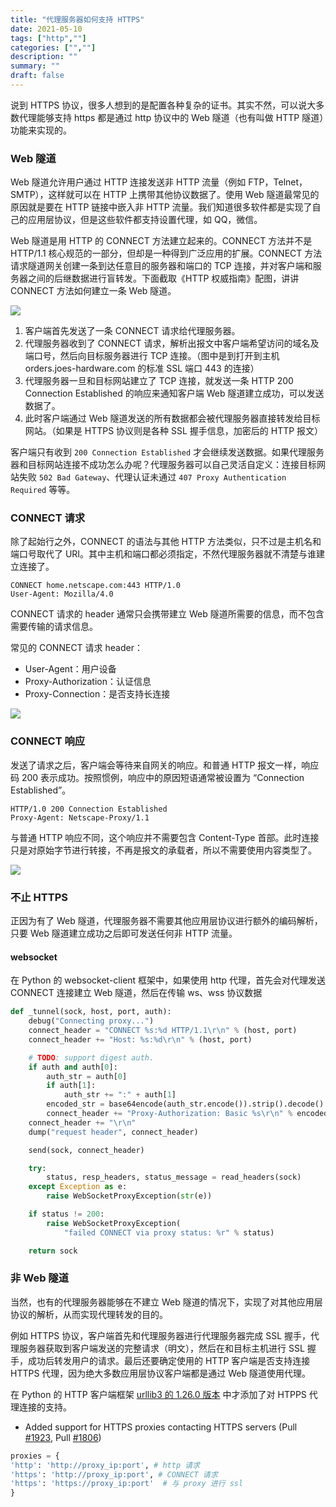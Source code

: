 ```yaml
---
title: "代理服务器如何支持 HTTPS"
date: 2021-05-10
tags: ["http",""]
categories: ["",""]
description: ""
summary: ""
draft: false
---
```


说到 HTTPS 协议，很多人想到的是配置各种复杂的证书。其实不然，可以说大多数代理能够支持 https 都是通过 http 协议中的 Web 隧道（也有叫做 HTTP 隧道）功能来实现的。

### Web 隧道

Web 隧道允许用户通过 HTTP 连接发送非 HTTP 流量（例如 FTP，Telnet，SMTP），这样就可以在 HTTP 上携带其他协议数据了。使用 Web 隧道最常见的原因就是要在 HTTP 链接中嵌入非 HTTP 流量。我们知道很多软件都是实现了自己的应用层协议，但是这些软件都支持设置代理，如 QQ，微信。

Web 隧道是用 HTTP 的 CONNECT 方法建立起来的。CONNECT 方法并不是 HTTP/1.1 核心规范的一部分，但却是一种得到广泛应用的扩展。CONNECT 方法请求隧道网关创建一条到达任意目的服务器和端口的 TCP 连接，并对客户端和服务器之间的后继数据进行盲转发。下面截取《HTTP 权威指南》配图，讲讲 CONNECT 方法如何建立一条 Web 隧道。

![](https://img.aladdinding.cn/http_connect.png)

1. 客户端首先发送了一条 CONNECT 请求给代理服务器。
2. 代理服务器收到了 CONNECT 请求，解析出报文中客户端希望访问的域名及端口号，然后向目标服务器进行 TCP 连接。（图中是到打开到主机 orders.joes-hardware.com 的标准 SSL 端口 443 的连接）
3. 代理服务器一旦和目标网站建立了 TCP 连接，就发送一条 HTTP 200 Connection Established 的响应来通知客户端 Web 隧道建立成功，可以发送数据了。
4. 此时客户端通过 Web 隧道发送的所有数据都会被代理服务器直接转发给目标网站。（如果是 HTTPS 协议则是各种 SSL 握手信息，加密后的 HTTP 报文）

客户端只有收到 `200 Connection Established` 才会继续发送数据。如果代理服务器和目标网站连接不成功怎么办呢？代理服务器可以自己灵活自定义：连接目标网站失败 `502 Bad Gateway`、代理认证未通过 `407 Proxy Authentication Required` 等等。

### CONNECT 请求

除了起始行之外，CONNECT 的语法与其他 HTTP 方法类似，只不过是主机名和端口号取代了 URI。其中主机和端口都必须指定，不然代理服务器就不清楚与谁建立连接了。

```
CONNECT home.netscape.com:443 HTTP/1.0
User-Agent: Mozilla/4.0
```

CONNECT 请求的 header 通常只会携带建立 Web 隧道所需要的信息，而不包含需要传输的请求信息。

常见的 CONNECT 请求 header：

- User-Agent：用户设备
- Proxy-Authorization：认证信息
- Proxy-Connection：是否支持长连接

![](https://img.aladdinding.cn/wk_connect.png)

### CONNECT 响应

发送了请求之后，客户端会等待来自网关的响应。和普通 HTTP 报文一样，响应码 200 表示成功。按照惯例，响应中的原因短语通常被设置为 “Connection Established”。

```
HTTP/1.0 200 Connection Established
Proxy-Agent: Netscape-Proxy/1.1
```

与普通 HTTP 响应不同，这个响应并不需要包含 Content-Type 首部。此时连接只是对原始字节进行转接，不再是报文的承载者，所以不需要使用内容类型了。

![](https://img.aladdinding.cn/wk_connect_res.png)

### 不止 HTTPS

正因为有了 Web 隧道，代理服务器不需要其他应用层协议进行额外的编码解析，只要 Web 隧道建立成功之后即可发送任何非 HTTP 流量。

#### websocket

在 Python 的 websocket-client 框架中，如果使用 http 代理，首先会对代理发送 CONNECT 连接建立 Web 隧道，然后在传输 ws、wss 协议数据

```python
def _tunnel(sock, host, port, auth):
    debug("Connecting proxy...")
    connect_header = "CONNECT %s:%d HTTP/1.1\r\n" % (host, port)
    connect_header += "Host: %s:%d\r\n" % (host, port)

    # TODO: support digest auth.
    if auth and auth[0]:
        auth_str = auth[0]
        if auth[1]:
            auth_str += ":" + auth[1]
        encoded_str = base64encode(auth_str.encode()).strip().decode().replace('\n', '')
        connect_header += "Proxy-Authorization: Basic %s\r\n" % encoded_str
    connect_header += "\r\n"
    dump("request header", connect_header)

    send(sock, connect_header)

    try:
        status, resp_headers, status_message = read_headers(sock)
    except Exception as e:
        raise WebSocketProxyException(str(e))

    if status != 200:
        raise WebSocketProxyException(
            "failed CONNECT via proxy status: %r" % status)

    return sock
```

### 非 Web 隧道

当然，也有的代理服务器能够在不建立 Web 隧道的情况下，实现了对其他应用层协议的解析，从而实现代理转发的目的。

例如 HTTPS 协议，客户端首先和代理服务器进行代理服务器完成 SSL 握手，代理服务器获取到客户端发送的完整请求（明文），然后在和目标主机进行 SSL 握手，成功后转发用户的请求。最后还要确定使用的 HTTP 客户端是否支持连接 HTTPS 代理，因为绝大多数应用层协议客户端都是通过 Web 隧道使用代理。

在 Python 的 HTTP 客户端框架 [urllib3 的 1.26.0 版本](https://github.com/urllib3/urllib3/releases/tag/1.26.0) 中才添加了对 HTPPS 代理连接的支持。

- Added support for HTTPS proxies contacting HTTPS servers (Pull [#1923](https://github.com/urllib3/urllib3/pull/1923), Pull [#1806](https://github.com/urllib3/urllib3/pull/1806))

```python
proxies = {
'http': 'http://proxy_ip:port', # http 请求
'https': 'http://proxy_ip:port', # CONNECT 请求
'https': 'https://proxy_ip:port'  # 与 proxy 进行 ssl
}
```

